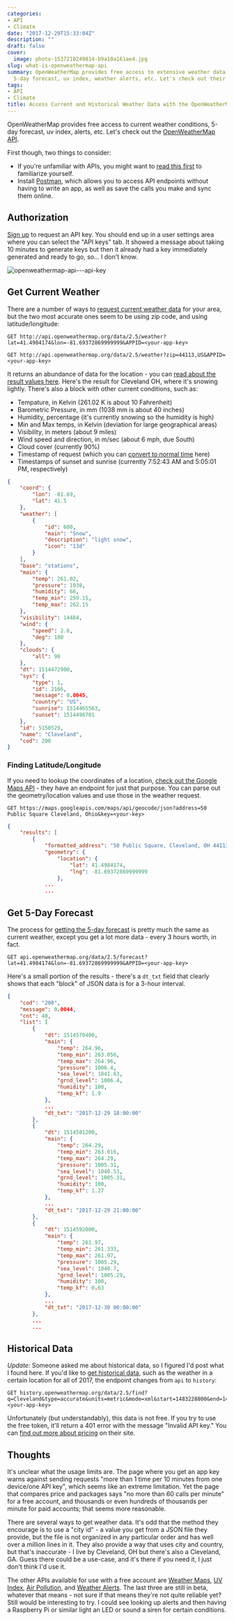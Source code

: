 ```yaml
---
categories:
- API
- Climate
date: "2017-12-29T15:33:04Z"
description: ""
draft: false
cover:
  image: photo-1537210249814-b9a10a161ae4.jpg
slug: what-is-openweathermap-api
summary: OpenWeatherMap provides free access to extensive weather data - current conditions,
  5-day forecast, uv index, weather alerts, etc. Let's check out their API!
tags:
- API
- Climate
title: Access Current and Historical Weather Data with the OpenWeatherMap API
---
```

OpenWeatherMap provides free access to current weather conditions, 5-day forecast, uv index, alerts, etc. Let's check out the [OpenWeatherMap API](https://openweathermap.org/api).

First though, two things to consider:

- If you're unfamiliar with APIs, you might want to [read this first](https://grantwinney.com/what-is-an-api/) to familiarize yourself.
- Install [Postman](https://www.getpostman.com/), which allows you to access API endpoints without having to write an app, as well as save the calls you make and sync them online.

## Authorization

[Sign up](http://openweathermap.org/appid) to request an API key. You should end up in a user settings area where you can select the "API keys" tab. It showed a message about taking 10 minutes to generate keys but then it already had a key immediately generated and ready to go, so... I don't know.

![openweathermap-api---api-key](openweathermap-api---api-key.png)

## Get Current Weather

There are a number of ways to [request current weather data](http://openweathermap.org/current) for your area, but the two most accurate ones seem to be using zip code, and using latitude/longitude:

```
GET http://api.openweathermap.org/data/2.5/weather?lat=41.4984174&lon=-81.69372869999999&APPID=<your-app-key>

GET http://api.openweathermap.org/data/2.5/weather?zip=44113,US&APPID=<your-app-key>
```

It returns an abundance of data for the location - you can [read about the result values here](http://openweathermap.org/current#parameter). Here's the result for Cleveland OH, where it's snowing lightly. There's also a block with other current conditions, such as:

- Tempature, in Kelvin (261.02 K is about 10 Fahrenheit)
- Barometric Pressure, in mm (1038 mm is about 40 inches)
- Humidity, percentage (it's currently snowing so the humidity is high)
- Min and Max temps, in Kelvin (deviation for large geographical areas)
- Visibility, in meters (about 9 miles)
- Wind speed and direction, in m/sec (about 6 mph, due South)
- Cloud cover (currently 90%)
- Timestamp of request (which you can [convert to normal time](https://www.epochconverter.com/) here)
- Timestamps of sunset and sunrise (currently 7:52:43 AM and 5:05:01 PM, respectively)

```JSON
{
    "coord": {
        "lon": -81.69,
        "lat": 41.5
    },
    "weather": [
        {
            "id": 600,
            "main": "Snow",
            "description": "light snow",
            "icon": "13d"
        }
    ],
    "base": "stations",
    "main": {
        "temp": 261.02,
        "pressure": 1038,
        "humidity": 66,
        "temp_min": 259.15,
        "temp_max": 262.15
    },
    "visibility": 14484,
    "wind": {
        "speed": 2.6,
        "deg": 180
    },
    "clouds": {
        "all": 90
    },
    "dt": 1514472900,
    "sys": {
        "type": 1,
        "id": 2166,
        "message": 0.0045,
        "country": "US",
        "sunrise": 1514465563,
        "sunset": 1514498701
    },
    "id": 5150529,
    "name": "Cleveland",
    "cod": 200
}
```

### Finding Latitude/Longitude

If you need to lookup the coordinates of a location, [check out the Google Maps API](https://grantwinney.com/day-6-google-maps-api/) - they have an endpoint for just that purpose. You can parse out the geometry/location values and use those in the weather request.

```
GET https://maps.googleapis.com/maps/api/geocode/json?address=50 Public Square Cleveland, Ohio&key=<your-key>
```

```json
{
    "results": [
        {
            "formatted_address": "50 Public Square, Cleveland, OH 44113, USA",
            "geometry": {
                "location": {
                    "lat": 41.4984174,
                    "lng": -81.69372869999999
                },
            ...
            ...
```

## Get 5-Day Forecast

The process for [getting the 5-day forecast](http://openweathermap.org/forecast5) is pretty much the same as current weather, except you get a lot more data - every 3 hours worth, in fact.

```
GET api.openweathermap.org/data/2.5/forecast?lat=41.4984174&lon=-81.69372869999999&APPID=<your-app-key>
```

Here's a small portion of the results - there's a `dt_txt` field that clearly shows that each "block" of JSON data is for a 3-hour interval.

```json
{
    "cod": "200",
    "message": 0.0044,
    "cnt": 40,
    "list": [
        {
            "dt": 1514570400,
            "main": {
                "temp": 264.96,
                "temp_min": 263.056,
                "temp_max": 264.96,
                "pressure": 1006.4,
                "sea_level": 1041.63,
                "grnd_level": 1006.4,
                "humidity": 100,
                "temp_kf": 1.9
            },
            ...
            "dt_txt": "2017-12-29 18:00:00"
        },
        {
            "dt": 1514581200,
            "main": {
                "temp": 264.29,
                "temp_min": 263.016,
                "temp_max": 264.29,
                "pressure": 1005.31,
                "sea_level": 1040.53,
                "grnd_level": 1005.31,
                "humidity": 100,
                "temp_kf": 1.27
            },
            ...
            "dt_txt": "2017-12-29 21:00:00"
        },
        {
            "dt": 1514592000,
            "main": {
                "temp": 261.97,
                "temp_min": 261.333,
                "temp_max": 261.97,
                "pressure": 1005.29,
                "sea_level": 1040.7,
                "grnd_level": 1005.29,
                "humidity": 100,
                "temp_kf": 0.63
            },
            ...
            "dt_txt": "2017-12-30 00:00:00"
        },
        ...
        ...
```

## Historical Data

_Update:_ Someone asked me about historical data, so I figured I'd post what I found here. If you'd like to [get historical data](https://openweathermap.org/history), such as the weather in a certain location for all of 2017, the endpoint changes from `api` to `history`:

```
GET history.openweathermap.org/data/2.5/find?q=Cleveland&type=accurate&units=metric&mode=xml&start=1483228800&end=1485820800&APPID=<your-app-key>
```

Unfortunately (but understandably), this data is not free. If you try to use the free token, it'll return a 401 error with the message "Invalid API key." You can [find out more about pricing](http://openweathermap.org/price#history) on their site.

## Thoughts

It's unclear what the usage limits are. The page where you get an app key warns against sending requests "more than 1 time per 10 minutes from one device/one API key", which seems like an extreme limitation. Yet the page that compares price and packages says "no more than 60 calls per minute" for a free account, and thousands or even hundreds of thousands per minute for paid accounts; that seems more reasonable.

There are several ways to get weather data. It's odd that the method they encourage is to use a "city id" - a value you get from a JSON file they provide, but the file is not organized in any particular order and has well over a million lines in it. They also provide a way that uses city and country, but that's inaccurate - I live by Cleveland, OH but there's also a Cleveland, GA. Guess there could be a use-case, and it's there if you need it, I just don't think I'd use it.

The other APIs available for use with a free account are [Weather Maps](http://openweathermap.org/api/weathermaps), [UV Index](http://openweathermap.org/api/uvi), [Air Pollution](http://openweathermap.org/api/pollution/co), and [Weather Alerts](http://openweathermap.org/triggers). The last three are still in beta, whatever that means - not sure if that means they're not quite reliable yet? Still would be interesting to try. I could see looking up alerts and then having a Raspberry Pi or similar light an LED or sound a siren for certain conditions.
